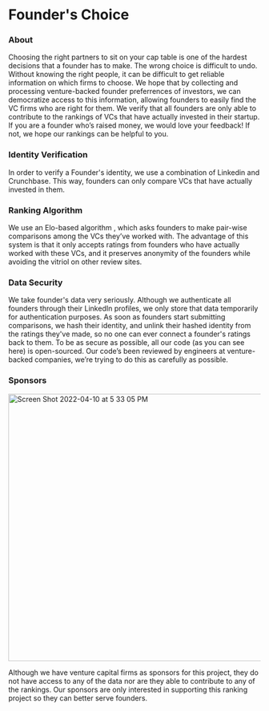 # Founder's Choice 

### About 
Choosing the right partners to sit on your cap table is one of the hardest decisions that a founder has to make. The wrong choice is difficult to undo. Without knowing the right people, it can be difficult to get reliable information on which firms to choose. We hope that by collecting and processing venture-backed founder preferrences of investors, we can democratize access to this information, allowing founders to easily find the VC firms who are right for them. We verify that all founders are only able to contribute to the rankings of VCs that have actually invested in their startup. If you are a founder who’s raised money, we would love your feedback! If not, we hope our rankings can be helpful to you.

### Identity Verification
In order to verify a Founder's identity, we use a combination of Linkedin and Crunchbase. This way, founders can only compare VCs that have actually invested in them. 

### Ranking Algorithm 
We use an Elo-based algorithm , which asks founders to make pair-wise comparisons among the VCs they’ve worked with. The advantage of this system is that it only accepts ratings from founders who have actually worked with these VCs, and it preserves anonymity of the founders while avoiding the vitriol on other review sites.

### Data Security 
We take founder's data very seriously. Although we authenticate all founders through their LinkedIn profiles, we only store that data temporarily for authentication purposes. As soon as founders start submitting comparisons, we hash their identity, and unlink their hashed identity from the ratings they've made, so no one can ever connect a founder's ratings back to them. To be as secure as possible, all our code (as you can see here) is open-sourced. Our code’s been reviewed by engineers at venture-backed companies, we’re trying to do this as carefully as possible.

### Sponsors 
<img width="533" alt="Screen Shot 2022-04-10 at 5 33 05 PM" src="https://user-images.githubusercontent.com/25914367/162640772-5e32380c-ad5e-4643-9373-3a7bb52432b2.png">

Although we have venture capital firms as sponsors for this project, they do not have access to any of the data nor are they able to contribute to any of the rankings. Our sponsors are only interested in supporting this ranking project so they can better serve founders.

